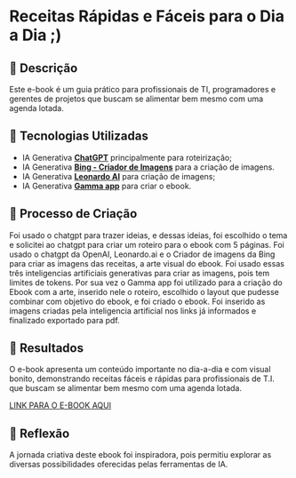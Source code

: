 # Receitas Rápidas e Fáceis para o Dia a Dia ;)

## 📒 Descrição
Este e-book é um guia prático para profissionais de TI, programadores e gerentes de projetos que buscam se alimentar bem mesmo com uma agenda lotada.

## 🤖 Tecnologias Utilizadas
- IA Generativa **[ChatGPT](https://chat.openai.com)** principalmente para roteirização;
- IA Generativa **[Bing - Criador de Imagens](https://www.bing.com/images/create?FORM=GENILP)** para a criação de imagens.
- IA Generativa **[Leonardo AI](https://leonardo.ai)** para criação de imagens;
- IA Generativa **[Gamma app](https://gamma.app/)** para criar o ebook.

## 🧐 Processo de Criação
Foi usado o chatgpt para trazer ideias, e dessas ideias, foi escolhido o tema e solicitei ao chatgpt para criar um roteiro para o ebook com 5 páginas. Foi usado o chatgpt da OpenAI, Leonardo.ai e o Criador de imagens da Bing para criar as imagens das receitas, a arte visual do ebook. Foi usado essas três inteligencias artificiais generativas para criar as imagens, pois tem limites de tokens.
Por sua vez o Gamma app foi utilizado para a criação do Ebook com a arte, inserido nele o roteiro, escolhido o layout que pudesse combinar com objetivo do ebook, e foi criado o ebook. Foi inserido as imagens criadas pela inteligencia artificial nos links já informados e finalizado exportado para pdf.

## 🚀 Resultados
O e-book apresenta um conteúdo importante no dia-a-dia e com visual bonito, demonstrando receitas fáceis e rápidas para profissionais de T.I. que buscam se alimentar bem mesmo com uma agenda lotada.

[LINK PARA O E-BOOK AQUI](https://gamma.app/docs/73g0qo1g42tntdh?following_id=maqekuidzcyzlj5&follow_on_start=true)

## 💭 Reflexão 
A jornada criativa deste ebook foi inspiradora, pois permitiu explorar as diversas possibilidades oferecidas pelas ferramentas de IA.
